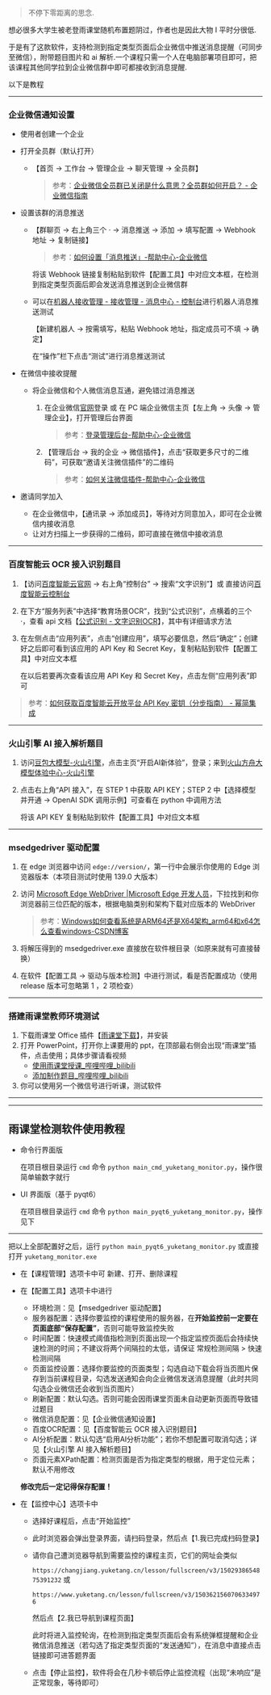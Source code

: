 > 不停下零距离的思念.

想必很多大学生被老登雨课堂随机布置题阴过，作者也是因此大物 I 平时分很低.

于是有了这款软件，支持检测到指定类型页面后企业微信中推送消息提醒（可同步至微信），附带题目图片和 ai 解析.一个课程只需一个人在电脑部署项目即可，把该课程其他同学拉到企业微信群中即可都接收到消息提醒.

以下是教程

---

### 企业微信通知设置

- 使用者创建一个企业

- 打开全员群（默认打开）

  - 【首页 -> 工作台 -> 管理企业 -> 聊天管理 -> 全员群】

    > 参考：[企业微信全员群已关闭是什么意思？全员群如何开启？ - 企业微信指南](https://weibanzhushou.com/blog/1359)

- 设置该群的消息推送

  - 【群聊页 -> 右上角三个 · -> 消息推送 -> 添加 -> 填写配置 -> Webhook 地址 -> 复制链接】

    > 参考：[如何设置「消息推送」-帮助中心-企业微信](https://open.work.weixin.qq.com/help2/pc/14931)

    将该 Webhook 链接复制粘贴到软件【配置工具】中对应文本框，在检测到指定类型页面后即会发送消息推送到企业微信群

  - 可以在[机器人接收管理 - 接收管理 - 消息中心 - 控制台](https://console.cloud.tencent.com/message/robot)进行机器人消息推送测试

    【新建机器人 -> 按需填写，粘贴 Webhook 地址，指定成员可不填 -> 确定】

    在“操作”栏下点击“测试”进行消息推送测试

- 在微信中接收提醒

  - 将企业微信和个人微信消息互通，避免错过消息推送

    1. 在企业微信[官网](https://work.weixin.qq.com/)登录 或 在 PC 端企业微信主页【左上角 -> 头像 -> 管理企业】，打开管理后台界面

       > 参考：[登录管理后台-帮助中心-企业微信](https://open.work.weixin.qq.com/help2/pc/17309)

    2. 【管理后台 -> 我的企业 -> 微信插件】，点击“获取更多尺寸的二维码”，可获取“邀请关注微信插件”的二维码

       > 参考：[如何关注微信插件-帮助中心-企业微信](https://open.work.weixin.qq.com/help2/pc/14799)

- 邀请同学加入

  - 在企业微信中，【通讯录 -> 添加成员】，等待对方同意加入，即可在企业微信内接收消息
  - 让对方扫描上一步获得的二维码，即可直接在微信中接收消息


----

### 百度智能云 OCR 接入识别题目

1. 【访问[百度智能云官网](https://cloud.baidu.com/) -> 右上角“控制台” -> 搜索“文字识别”】或 直接访问[百度智能云控制台](https://console.bce.baidu.com/ai-engine/ocr/overview/index)

2. 在下方“服务列表”中选择“教育场景OCR”，找到“公式识别”，点横着的三个 ·，查看 api 文档【[公式识别 - 文字识别OCR](https://cloud.baidu.com/doc/OCR/s/Ok3h7xxva)】，其中有详细请求方法

3. 在左侧点击“应用列表”，点击“创建应用”，填写必要信息，然后“确定”；创建好之后即可看到该应用的 API Key 和 Secret Key，复制粘贴到软件【配置工具】中对应文本框

   在以后若要再次查看该应用 API Key 和 Secret Key，点击左侧“应用列表”即可

> 参考：[如何获取百度智能云开放平台 API Key 密钥（分步指南） - 幂简集成](https://explinks.com/blog/hou-to-get-baidu-cloud-open-platform-api-key-step-by-step-guide/)

---

### 火山引擎 AI 接入解析题目

1. 访问[豆包大模型-火山引擎](https://www.volcengine.com/product/doubao/)，点击主页“开启AI新体验”，登录；来到[火山方舟大模型体验中心-火山引擎](https://www.volcengine.com/experience/ark?model=deepseek-v3-1-250821)

2. 点击右上角“API 接入”，在 STEP 1 中获取 API KEY；STEP 2 中【选择模型并开通 -> OpenAI SDK 调用示例】可查看在 python 中调用方法

   将该 API KEY 复制粘贴到软件【配置工具】中对应文本框

---

### msedgedriver 驱动配置

1. 在 edge 浏览器中访问 `edge://version/`，第一行中会展示你使用的 Edge 浏览器版本（本项目测试时使用 139.0 大版本）

2. 访问 [Microsoft Edge WebDriver |Microsoft Edge 开发人员](https://developer.microsoft.com/zh-cn/microsoft-edge/tools/webdriver)，下拉找到和你浏览器前三位匹配的版本，根据电脑类别和架构下载对应版本的 WebDriver

   > 参考：[Windows如何查看系统是ARM64还是X64架构_arm64和x64怎么查看windows-CSDN博客](https://blog.csdn.net/hong_taizi/article/details/90690595)

3. 将解压得到的 msedgedriver.exe 直接放在软件根目录（如原来就有可直接替换）

4. 在软件【配置工具 -> 驱动与版本检测】中进行测试，看是否配置成功（使用 release 版本可忽略第 1 ，2  项检查）

---

### 搭建雨课堂教师环境测试

1. 下载雨课堂 Office 插件【[雨课堂下载](https://www.yuketang.cn/download)】，并安装
2. 打开 PowerPoint，打开你上课要用的 ppt，在顶部最右侧会出现“雨课堂”插件，点击使用；具体步骤请看视频
   - [使用雨课堂授课_哔哩哔哩_bilibili](https://www.bilibili.com/video/BV1sq4y1Q7Ez)
   - [添加制作题目_哔哩哔哩_bilibili](https://www.bilibili.com/video/BV1Vy4y1L7MP)
3. 你可以使用另一个微信号进行听课，测试软件

---

---

## 雨课堂检测软件使用教程

- 命令行界面版

  在项目根目录运行 `cmd` 命令 `python main_cmd_yuketang_monitor.py`，操作很简单输数字就行

- UI 界面版（基于 pyqt6）

  在项目根目录运行 `cmd` 命令 `python main_pyqt6_yuketang_monitor.py`，操作见下

---

把以上全部配置好之后，运行 `python main_pyqt6_yuketang_monitor.py` 或直接打开  `yuketang_monitor.exe`

- 在【课程管理】选项卡中可 新建、打开、删除课程

- 在【配置工具】选项卡中进行

  - 环境检测：见【msedgedriver 驱动配置】
  - 服务器配置：选择你要监控的课程使用的服务器，在**开始监控前一定要在页面底部“保存配置”**，否则可能导致监控失败
  - 时间配置：快速模式阈值指检测到页面出现一个指定监控页面后会持续快速检测的时间；不建议将两个间隔拉的太低，请保证 常规检测间隔 > 快速检测间隔
  - 页面监控设置：选择你要监控的页面类型；勾选自动下载会将当页图片保存到当前课程目录，勾选发送通知会向企业微信发送消息提醒（此时共同勾选企业微信还会收到当页图片）
  - 刷新配置：默认勾选。否则可能会因雨课堂页面未自动更新页面而导致错过题目
  - 微信消息配置：见【企业微信通知设置】
  - 百度OCR配置：见【百度智能云 OCR 接入识别题目】
  - AI分析配置：默认勾选“启用AI分析功能”；若你不想配置可取消勾选；详见【火山引擎 AI 接入解析题目】
  - 页面元素XPath配置：检测页面是否为指定类型的根据，用于定位元素；默认不用修改

  **修改完后一定记得保存配置！**

- 在【监控中心】选项卡中

  - 选择好课程后，点击“开始监控”

  - 此时浏览器会弹出登录界面，请扫码登录，然后点【1.我已完成扫码登录】

  - 请你自己遭浏览器导航到需要监控的课程主页，它们的网址会类似

    `https://changjiang.yuketang.cn/lesson/fullscreen/v3/1502938654875391232` 或

    `https://www.yuketang.cn/lesson/fullscreen/v3/1503621560706334976`

    然后点【2.我已导航到课程页面】

    此时将进入监控轮询，在检测到指定类型页面后会有系统弹框提醒和企业微信消息推送（若勾选了指定类型页面的“发送通知”），在消息中直接点击链接即可进答题界面

  - 点击【停止监控】，软件将会在几秒卡顿后停止监控流程（出现“未响应”是正常现象，等待即可）
